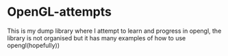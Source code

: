 # OpenGL-attempts
This is my dump library where I attempt to learn and progress in opengl, the library is not organised but it has many examples of how to use opengl(hopefully))
